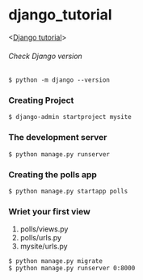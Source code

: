 # django_tutorial
<[Django tutorial](https://docs.djangoproject.com/en/2.0/intro/tutorial01/)>

###### Check Django version
    
`$ python -m django --version`

### Creating Project 
`$ django-admin startproject mysite`

### The development server
`$ python manage.py runserver`
    
### Creating the polls app
`$ python manage.py startapp polls`

### Wriet your first view
1. polls/views.py
2. polls/urls.py
3. mysite/urls.py  

`$ python manage.py migrate`  
`$ python manage.py runserver 0:8000`


    
